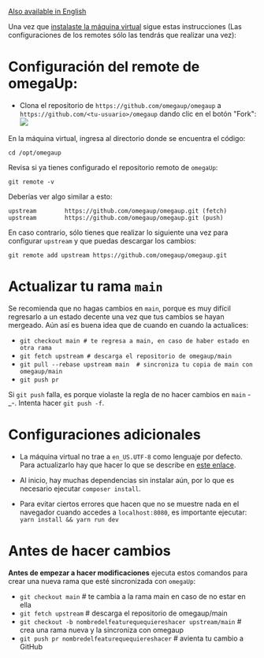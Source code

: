 [Also available in English](https://github.com/omegaup/omegaup/wiki/How-to-Update-Your-Local-Copy-of-omegaup-Before-Making-Changes)

Una vez que [instalaste la máquina virtual](https://github.com/omegaup/omegaup/wiki/Development-Environment-Setup-Process) sigue estas instrucciones (Las configuraciones de los remotes sólo las tendrás que realizar una vez):

# Configuración del remote de omegaUp:

* Clona el repositorio de `https://github.com/omegaup/omegaup` a `https://github.com/<tu-usuario>/omegaup` dando clic en el botón "Fork":![](https://image.ibb.co/k3Oh9v/Screenshot_from_2017_08_06_22_10_12.png)


En la máquina virtual, ingresa al directorio donde se encuentra el código:

`cd /opt/omegaup`

Revisa si ya tienes configurado el repositorio remoto de `omegaUp`:

`git remote -v`

Deberías ver algo similar a esto:

```
upstream        https://github.com/omegaup/omegaup.git (fetch)
upstream        https://github.com/omegaup/omegaup.git (push)
```

En caso contrario, sólo tienes que realizar lo siguiente una vez para configurar `upstream` y que puedas descargar los cambios:

`git remote add upstream https://github.com/omegaup/omegaup.git`


# Actualizar tu rama `main`

Se recomienda que no hagas cambios en `main`, porque es muy difícil regresarlo a un estado decente una vez que tus cambios se hayan mergeado. Aún así es buena idea que de cuando en cuando la actualices:

* `git checkout main # te regresa a main, en caso de haber estado en otra rama`
* `git fetch upstream # descarga el repositorio de omegaup/main`
* `git pull --rebase upstream main  # sincroniza tu copia de main con omegaup/main`
* `git push pr`

Si `git push` falla, es porque violaste la regla de no hacer cambios en `main` -_-. Intenta hacer `git push -f`.

# Configuraciones adicionales

- La máquina virtual no trae a `en_US.UTF-8` como lenguaje por defecto. Para actualizarlo hay que hacer lo que se describe en [este enlace](https://askubuntu.com/questions/881742/locale-cannot-set-lc-ctype-to-default-locale-no-such-file-or-directory-locale/893586#893586).

- Al inicio, hay muchas dependencias sin instalar aún, por lo que es necesario ejecutar `composer install`.

- Para evitar ciertos errores que hacen que no se muestre nada en el navegador cuando accedes a `localhost:8080`, es importante ejecutar: `yarn install && yarn run dev`

# Antes de hacer cambios

**Antes de empezar a hacer modificaciones** ejecuta estos comandos para crear una nueva rama que esté sincronizada con `omegaUp`:

* `git checkout main` # te cambia a la rama main en caso de no estar en ella
* `git fetch upstream` # descarga el repositorio de omegaup/main
* `git checkout -b nombredelfeaturequequiereshacer upstream/main` # crea una rama nueva y la sincroniza con omegaup
* `git push pr nombredelfeaturequequiereshacer` # avienta tu cambio a GitHub